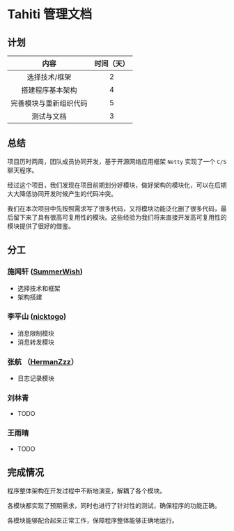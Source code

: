 # Tahiti 管理文档

## 计划

| 内容 | 时间（天）| 
| :---: |:---:| 
| 选择技术/框架 | 2 | 
| 搭建程序基本架构 | 4 | 
| 完善模块与重新组织代码 | 5 |
| 测试与文档 | 3 | 
  
## 总结

项目历时两周，团队成员协同开发，基于开源网络应用框架 `Netty` 实现了一个 `C/S` 聊天程序。

经过这个项目，我们发现在项目前期划分好模块，做好架构的模块化，可以在后期大大降低协同开发时候产生的代码冲突。

我们在本次项目中先按照需求写了很多代码，又将模块功能泛化删了很多代码，最后留下来了具有很高可复用性的模块。这些经验为我们将来直接开发高可复用性的模块提供了很好的借鉴。

## 分工 

### 施闻轩 ([SummerWish](https://github.com/SummerWish/))

- 选择技术和框架
- 架构搭建

### 李平山 ([nicktogo](https://github.com/nicktogo))

- 消息限制模块
- 消息转发模块

### 张航 （[HermanZzz](https://github.com/HermanZzz)）

- 日志记录模块

### 刘林青

- TODO

### 王雨晴 

- TODO

## 完成情况
程序整体架构在开发过程中不断地演变，解耦了各个模块。  

各模块都实现了预期需求，同时也进行了针对性的测试，确保程序的功能正确。
  
各模块能够配合起来正常工作，保障程序整体能够正确地运行。


